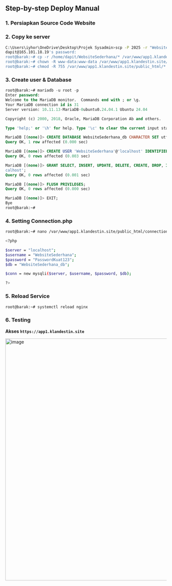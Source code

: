 ## Step-by-step Deploy Manual
### 1. Persiapkan Source Code Website

### 2. Copy ke server
```bash
C:\Users\iyhor\OneDrive\Desktop\Projek Sysadmin>scp -P 2025 -r "Website Sederhana"/* dapit@165.101.18.19:/home/dapit/WebsiteSederhana
dapit@165.101.18.19's password:
root@barak:~# cp -r /home/dapit/WebsiteSederhana/* /var/www/app1.klandestin.site/public_html/
root@barak:~# chown -R www-data:www-data /var/www/app1.klandestin.site/public_html/*
root@barak:~# chmod -R 755 /var/www/app1.klandestin.site/public_html/*
```

### 3. Create user & Database
```sql
root@barak:~# mariadb -u root -p
Enter password:
Welcome to the MariaDB monitor.  Commands end with ; or \g.
Your MariaDB connection id is 31
Server version: 10.11.13-MariaDB-0ubuntu0.24.04.1 Ubuntu 24.04

Copyright (c) 2000, 2018, Oracle, MariaDB Corporation Ab and others.

Type 'help;' or '\h' for help. Type '\c' to clear the current input statement.

MariaDB [(none)]> CREATE DATABASE WebsiteSederhana_db CHARACTER SET utf8mb4 COLLATE utf8mb4_general_ci;
Query OK, 1 row affected (0.000 sec)

MariaDB [(none)]> CREATE USER 'WebsiteSederhana'@'localhost' IDENTIFIED BY 'PasswordKuat123';
Query OK, 0 rows affected (0.003 sec)

MariaDB [(none)]> GRANT SELECT, INSERT, UPDATE, DELETE, CREATE, DROP, INDEX, ALTER ON WebsiteSederhana_db.* TO 'WebsiteSederhana'@'lo
calhost';
Query OK, 0 rows affected (0.001 sec)

MariaDB [(none)]> FLUSH PRIVILEGES;
Query OK, 0 rows affected (0.000 sec)

MariaDB [(none)]> EXIT;
Bye
root@barak:~#
```

### 4. Setting Connection.php
```bash
root@barak:~# nano /var/www/app1.klandestin.site/public_html/connection.php

<?php

$server = "localhost";
$username = "WebsiteSederhana";
$password = "PasswordKuat123";
$db = "WebsiteSederhana_db";

$conn = new mysqli($server, $username, $password, $db);

?>
```

### 5. Reload Service
```bash
root@barak:~# systemctl reload nginx
```

### 6. Testing
**Akses `https://app1.klandestin.site`**

<img width="1719" height="754" alt="image" src="https://github.com/user-attachments/assets/c380095e-68f5-4909-b6fe-74455376d0cc" />
